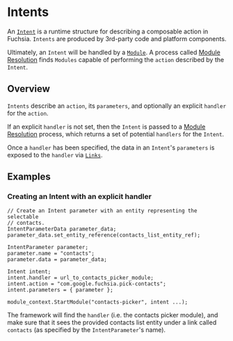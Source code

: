 Intents
===

An [`Intent`](../../public/lib/intent/fidl/intent.fidl) is a runtime structure
for describing a composable action in Fuchsia.  `Intents` are produced by
3rd-party code and platform components.

Ultimately, an `Intent` will be handled by a [`Module`](module.md). A process
called [Module Resolution](module_resolution.md) finds `Modules` capable of
performing the `action` described by the `Intent`.

## Overview

`Intents` describe an `action`, its `parameters`, and optionally an explicit 
`handler` for the `action`.

If an explicit `handler` is not set, then the `Intent` is passed to a
[Module Resolution](module_resolution.md) process, which returns a set of
potential `handlers` for the `Intent`.

Once a `handler` has been specified, the data in an `Intent`'s `parameters` is
exposed to the `handler` via [`Links`](../../public/lib/story/fidl/link.fidl).

## Examples

### Creating an Intent with an explicit handler

```
// Create an Intent parameter with an entity representing the selectable
// contacts.
IntentParameterData parameter_data;
parameter_data.set_entity_reference(contacts_list_entity_ref);

IntentParameter parameter;
parameter.name = "contacts";
parameter.data = parameter_data;

Intent intent;
intent.handler = url_to_contacts_picker_module;
intent.action = "com.google.fuchsia.pick-contacts";
intent.parameters = { parameter };

module_context.StartModule("contacts-picker", intent ...);
```

The framework will find the `handler` (i.e. the contacts picker module), and 
make sure that it sees the provided contacts list entity under a link called
`contacts` (as specified by the `IntentParameter`'s name).
